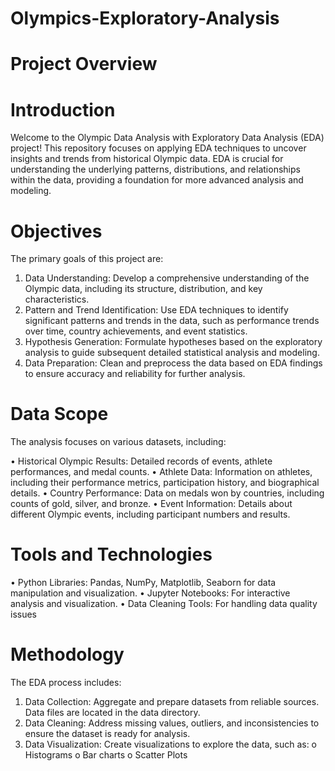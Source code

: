 # Olympics-Exploratory-Analysis

# Project Overview

# Introduction
Welcome to the Olympic Data Analysis with Exploratory Data Analysis (EDA) project! This repository focuses on applying EDA techniques to uncover insights and trends from historical Olympic data. EDA is crucial for understanding the underlying patterns, distributions, and relationships within the data, providing a foundation for more advanced analysis and modeling.

# Objectives

The primary goals of this project are:
   1.	Data Understanding: Develop a comprehensive understanding of the Olympic data, including its structure, distribution, 
       and key characteristics.
   2.	Pattern and Trend Identification: Use EDA techniques to identify significant patterns and trends in the data, such as 
       performance trends over time, country achievements, and event statistics.
   3.	Hypothesis Generation: Formulate hypotheses based on the exploratory analysis to guide subsequent detailed statistical 
       analysis and modeling.
   4.	Data Preparation: Clean and preprocess the data based on EDA findings to ensure accuracy and reliability for further 
       analysis.

# Data Scope

The analysis focuses on various datasets, including:

•	Historical Olympic Results: Detailed records of events, athlete performances, and medal counts.
•	Athlete Data: Information on athletes, including their performance metrics, participation history, and biographical 
   details.
•	Country Performance: Data on medals won by countries, including counts of gold, silver, and bronze.
•	Event Information: Details about different Olympic events, including participant numbers and results.

# Tools and Technologies

•	Python Libraries: Pandas, NumPy, Matplotlib, Seaborn for data manipulation and visualization.
•	Jupyter Notebooks: For interactive analysis and visualization.
•	Data Cleaning Tools: For handling data quality issues

# Methodology

The EDA process includes:
1.	Data Collection: Aggregate and prepare datasets from reliable sources. Data files are located in the data directory.
2.	Data Cleaning: Address missing values, outliers, and inconsistencies to ensure the dataset is ready for analysis.
3.	Data Visualization: Create visualizations to explore the data, such as:
     o	Histograms
     o	Bar charts
     o	Scatter Plots

